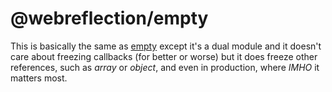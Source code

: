 # @webreflection/empty

This is basically the same as [empty](https://www.npmjs.com/package/empty) except it's a dual module and it doesn't care about freezing callbacks (for better or worse) but it does freeze other references, such as *array* or *object*, and even in production, where *IMHO* it matters most.
